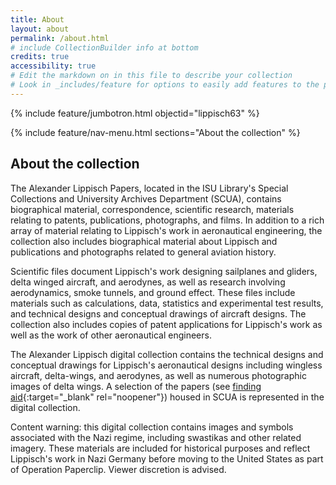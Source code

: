 ```yaml
---
title: About
layout: about
permalink: /about.html
# include CollectionBuilder info at bottom
credits: true
accessibility: true
# Edit the markdown on in this file to describe your collection
# Look in _includes/feature for options to easily add features to the page
---
```


{% include feature/jumbotron.html objectid="lippisch63" %} 

{% include feature/nav-menu.html sections="About the collection" %}

## About the collection
The Alexander Lippisch Papers, located in the ISU Library's Special Collections and University Archives Department (SCUA), contains biographical material, correspondence, scientific research, materials relating to patents, publications, photographs, and films. In addition to a rich array of material relating to Lippisch's work in aeronautical engineering, the collection also includes biographical material about Lippisch and publications and photographs related to general aviation history.

Scientific files document Lippisch's work designing sailplanes and gliders, delta winged aircraft, and aerodynes, as well as research involving aerodynamics, smoke tunnels, and ground effect. These files include materials such as calculations, data, statistics and experimental test results, and technical designs and conceptual drawings of aircraft designs. The collection also includes copies of patent applications for Lippisch's work as well as the work of other aeronautical engineers.

The Alexander Lippisch digital collection contains the technical designs and conceptual drawings for Lippisch's aeronautical designs including wingless aircraft, delta-wings, and aerodynes, as well as numerous photographic images of delta wings. A selection of the papers (see [finding aid](https://n2t.net/ark:/87292/w93r16){:target="_blank" rel="noopener"}) housed in SCUA is represented in the digital collection. 

Content warning: this digital collection contains images and symbols associated with the Nazi regime, including swastikas and other related imagery. These materials are included for historical purposes and reflect Lippisch's work in Nazi Germany before moving to the United States as part of Operation Paperclip. Viewer discretion is advised. 
